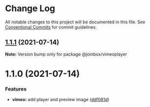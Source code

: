 # Change Log

All notable changes to this project will be documented in this file.
See [Conventional Commits](https://conventionalcommits.org) for commit guidelines.

## [1.1.1](https://github.com/joinbox/ui-components/compare/@joinbox/vimeoplayer@1.1.0...@joinbox/vimeoplayer@1.1.1) (2021-07-14)

**Note:** Version bump only for package @joinbox/vimeoplayer





# 1.1.0 (2021-07-14)


### Features

* **vimeo:** add player and preview image ([ddf081d](https://github.com/joinbox/ui-components/commit/ddf081d47c2b5bacfc7fa2081be30c6a95f56ca1))
